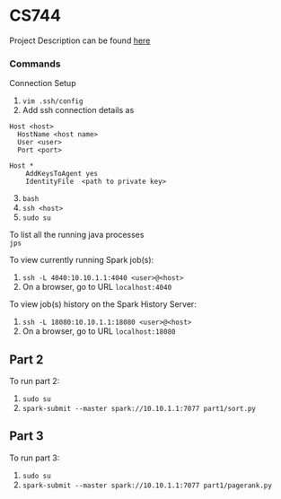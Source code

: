 # CS744

Project Description can be found [here](https://pages.cs.wisc.edu/~shivaram/cs744-fa22/assignment1.html)

### Commands
Connection Setup  
1. `vim .ssh/config`
2. Add ssh connection details as

```
Host <host>
  HostName <host name>
  User <user>
  Port <port>
 
Host *
    AddKeysToAgent yes
    IdentityFile  <path to private key>
```

3. `bash`
4. `ssh <host>`
5. `sudo su`

To list all the running java processes  
`jps`

To view currently running Spark job(s):
1. `ssh -L 4040:10.10.1.1:4040 <user>@<host>`
2. On a browser, go to URL `localhost:4040`

To view job(s) history on the Spark History Server:
1. `ssh -L 18080:10.10.1.1:18080 <user>@<host>`
2. On a browser, go to URL `localhost:18080`

## Part 2
To run part 2:
1. `sudo su`
2. `spark-submit --master spark://10.10.1.1:7077 part1/sort.py`


## Part 3
To run part 3:
1. `sudo su`
2. `spark-submit --master spark://10.10.1.1:7077 part1/pagerank.py`
